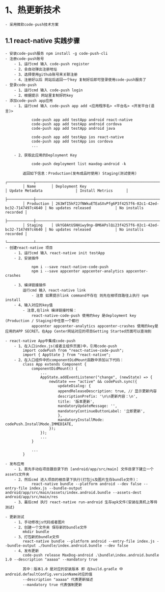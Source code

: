 # 1、热更新技术
    - 采用微软code-push技术方案
## 1.1 react-native 实践步骤
    - 安装code-push服务 npm install -g code-push-cli
    - 注册code-push账号
        - 1、运行cmd 输入 code-push register
        - 2、会自动弹出注册地址
        - 3、选择使用github账号来关联注册
        - 4、注册好以后 网站后返回一个key 复制好后即可登录使用code-push服务了
    - 登录code-push
        - 1、运行cmd 输入 code-push login
        - 2、根据提示 网站里复制好的key
    - 添加code-push app应用
        - 1、运行cmd 输入 code-push app add <应用程序名> <平台名> <开发平台(语言)>
        
                code-push app add testApp android react-native
                code-push app add testApp android cordova
                code-push app add testApp android java

                code-push app add testApp ios react-native
                code-push app add testApp ios cordova
                ...

        - 2、获取此应用的Deployment Key

                code-push deployment list maxdog-android -k

            返回如下信息：Production(发布成品时使用) Staging(测试使用)
            ┌────────────┬──────────────────────────────────────────────────────────────────┬───────────────────────────────┬──────────────────────┐
            │ Name       │ Deployment Key                                                   │ Update Metadata               │ Install Metrics      │
            ├────────────┼──────────────────────────────────────────────────────────────────┼───────────────────────────────┼──────────────────────┤
            │ Production │ 263WfI5kF2JfNWkuETEaSXvPfg6P3f4257f6-02c1-42ed-bc32-7147497c4640 │ No updates released           │ No installs recorded │
            ├────────────┼──────────────────────────────────────────────────────────────────┼───────────────────────────────┼──────────────────────┤
            │ Staging    │ UkYG0AtUSNHiwy9np-BM6APslQi23f4257f6-02c1-42ed-bc32-7147497c4640 │ No updates released           │ No installs recorded │
            └────────────┴──────────────────────────────────────────────────────────────────┴───────────────────────────────┴──────────────────────┘
    - 创建react-native 项目
        - 1、运行cmd 输入 react-native init testApp
        - 2、安装插件
        
                npm i --save react-native-code-push
                npm i --save appcenter appcenter-analytics appcenter-crashes
                
        - 3、编译链接插件
            运行cmd 输入 react-native link
                - 注意 如果提示link command不存在 则先在根项目路径上执行 npm install
        - 4、输入对应的key值
            - 注意,在link 编译链接时候：
                react-native-code-push 使用的key 是deployment key (Production / Staging)中任意一个都行
                appcenter appcenter-analytics appcenter-crashes 使用的key是应用的APP SECRET。在App Center网站对应的项目Getting Started页面可以查询到

    - react-native App中集成code-push
        - 1、在入口index.js(或者主组件页面)中，引用code-push
            import codePush from "react-native-code-push";
            import { AppState } from "react-native";
        - 2、在入口组件中的componentDidMount函数中添加以下代码：
            class App extends Component {
                componentDidMount() {
                    ...
                    AppState.addEventListener("change", (newState) => {
                        newState === "active" && codePush.sync({
                            updateDialog: {
                            appendReleaseDescription: true, // 显示更新内容
                            descriptionPrefix: '\n\n更新内容：\n',
                            title: '版本更新',
                            mandatoryUpdateMessage: '',
                            mandatoryContinueButtonLabel: '立即更新',
                            },
                            mandatoryInstallMode: codePush.InstallMode.IMMEDIATE,
                        });
                    });
                    ...
                }

                ...
            }

    - 发布应用
        - 1、首先手动在项目跟目录下的 [android/app/src/main] 文件目录下建立一个assets文件夹
        - 2、然后cmd 进入项目的根目录下执行(打包js及图片生存bundle文件)：
                react-native bundle --platform android --dev false --entry-file index.js --bundle-output android/app/src/main/assets/index.android.bundle --assets-dest android/app/src/main/res
        - 3、最后cmd 执行 react-native run-android 生存apk文件(安装在真机上等待测试)

    - 更新测试
        - 1、手动修改js代码或者图片
        - 2、创建一个文件夹 保存新的bundle文件
            mkdir bundle
        - 3、打包新的bundle文件
            react-native bundle --platform android --entry-file index.js --bundle-output ./bundle/index.android.bundle --dev false
        - 4、发布更新
            code-push release MaxDog-android .\bundle\index.android.bundle 1.0 --description "aaaaa" --mandatory true

            其中：版本1.0 是对应的安装版本 即 在build.gradle 中 android.defaultConfig.versionName对应的值
            --description "aaaaa" 代表更新描述
            --mandatory true 代表强制更新

